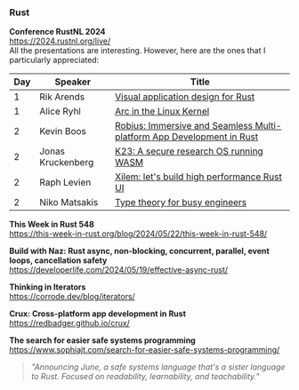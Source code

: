 ### Rust

**Conference RustNL 2024**  
https://2024.rustnl.org/live/  
All the presentations are interesting. However, here are the ones that I
particularly appreciated:

| Day | Speaker           | Title                                                                                                        |
| --- | ----------------- | ------------------------------------------------------------------------------------------------------------ |
| 1   | Rik Arends        | [Visual application design for Rust](https://youtu.be/XLefuzE-ABU?t=1150)                                    |
| 1   | Alice Ryhl        | [Arc in the Linux Kernel](https://youtu.be/XLefuzE-ABU?t=8507)                                               |
| 2   | Kevin Boos        | [Robius: Immersive and Seamless Multi-platform App Development in Rust](https://youtu.be/521NfGf7AR0?t=2940) |
| 2   | Jonas Kruckenberg | [K23: A secure research OS running WASM](https://youtu.be/521NfGf7AR0?t=9820)                                |
| 2   | Raph Levien       | [Xilem: let's build high performance Rust UI](https://youtu.be/521NfGf7AR0?t=19310)                          |
| 2   | Niko Matsakis     | [Type theory for busy engineers](https://youtu.be/521NfGf7AR0?t=25024)                                       |

**This Week in Rust 548**  
https://this-week-in-rust.org/blog/2024/05/22/this-week-in-rust-548/

**Build with Naz: Rust async, non-blocking, concurrent, parallel, event loops,
cancellation safety**  
https://developerlife.com/2024/05/19/effective-async-rust/

**Thinking in Iterators**  
https://corrode.dev/blog/iterators/

**Crux: Cross-platform app development in Rust**  
https://redbadger.github.io/crux/

**The search for easier safe systems programming**  
https://www.sophiajt.com/search-for-easier-safe-systems-programming/

> _"Announcing June, a safe systems language that's a sister language to Rust.
> Focused on readability, learnability, and teachability."_
